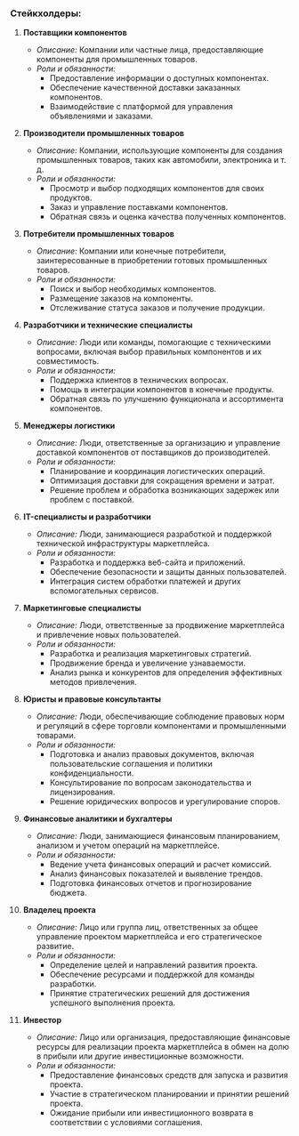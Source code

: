 ### Стейкхолдеры:

1. **Поставщики компонентов**
    - *Описание:* Компании или частные лица, предоставляющие компоненты для промышленных товаров.
    - *Роли и обязанности:*
        - Предоставление информации о доступных компонентах.
        - Обеспечение качественной доставки заказанных компонентов.
        - Взаимодействие с платформой для управления объявлениями и заказами.

2. **Производители промышленных товаров**
    - *Описание:* Компании, использующие компоненты для создания промышленных товаров, таких как автомобили, электроника и т. д.
    - *Роли и обязанности:*
        - Просмотр и выбор подходящих компонентов для своих продуктов.
        - Заказ и управление поставками компонентов.
        - Обратная связь и оценка качества полученных компонентов.

3. **Потребители промышленных товаров**
    - *Описание:* Компании или конечные потребители, заинтересованные в приобретении готовых промышленных товаров.
    - *Роли и обязанности:*
        - Поиск и выбор необходимых компонентов.
        - Размещение заказов на компоненты.
        - Отслеживание статуса заказов и получение продукции.

4. **Разработчики и технические специалисты**
    - *Описание:* Люди или команды, помогающие с техническими вопросами, включая выбор правильных компонентов и их совместимость.
    - *Роли и обязанности:*
        - Поддержка клиентов в технических вопросах.
        - Помощь в интеграции компонентов в конечные продукты.
        - Обратная связь по улучшению функционала и ассортимента компонентов.

5. **Менеджеры логистики**
    - *Описание:* Люди, ответственные за организацию и управление доставкой компонентов от поставщиков до производителей.
    - *Роли и обязанности:*
        - Планирование и координация логистических операций.
        - Оптимизация доставки для сокращения времени и затрат.
        - Решение проблем и обработка возникающих задержек или проблем с поставкой.

6. **IT-специалисты и разработчики**
    - *Описание:* Люди, занимающиеся разработкой и поддержкой технической инфраструктуры маркетплейса.
    - *Роли и обязанности:*
        - Разработка и поддержка веб-сайта и приложений.
        - Обеспечение безопасности и защиты данных пользователей.
        - Интеграция систем обработки платежей и других вспомогательных сервисов.

7. **Маркетинговые специалисты**
    - *Описание:* Люди, ответственные за продвижение маркетплейса и привлечение новых пользователей.
    - *Роли и обязанности:*
        - Разработка и реализация маркетинговых стратегий.
        - Продвижение бренда и увеличение узнаваемости.
        - Анализ рынка и конкурентов для определения эффективных методов привлечения.

8. **Юристы и правовые консультанты**
    - *Описание:* Люди, обеспечивающие соблюдение правовых норм и регуляций в сфере торговли компонентами и промышленными товарами.
    - *Роли и обязанности:*
        - Подготовка и анализ правовых документов, включая пользовательские соглашения и политики конфиденциальности.
        - Консультирование по вопросам законодательства и лицензирования.
        - Решение юридических вопросов и урегулирование споров.

9. **Финансовые аналитики и бухгалтеры**
    - *Описание:* Люди, занимающиеся финансовым планированием, анализом и учетом операций на маркетплейсе.
    - *Роли и обязанности:*
        - Ведение учета финансовых операций и расчет комиссий.
        - Анализ финансовых показателей и выявление трендов.
        - Подготовка финансовых отчетов и прогнозирование бюджета.

10. **Владелец проекта**
    - *Описание:* Лицо или группа лиц, ответственных за общее управление проектом маркетплейса и его стратегическое развитие.
    - *Роли и обязанности:*
        - Определение целей и направлений развития проекта.
        - Обеспечение ресурсами и поддержкой для команды разработки.
        - Принятие стратегических решений для достижения успешного выполнения проекта.

11. **Инвестор**
    - *Описание:* Лицо или организация, предоставляющие финансовые ресурсы для реализации проекта маркетплейса в обмен на долю в прибыли или другие инвестиционные возможности.
    - *Роли и обязанности:*
        - Предоставление финансовых средств для запуска и развития проекта.
        - Участие в стратегическом планировании и принятии решений проекта.
        - Ожидание прибыли или инвестиционного возврата в соответствии с условиями соглашения.
